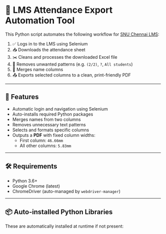 # 📘 LMS Attendance Export Automation Tool

This Python script automates the following workflow for [SNU Chennai LMS](https://lms.snuchennai.edu.in):

1. ✅ Logs in to the LMS using Selenium
2. 📥 Downloads the attendance sheet
3. ✂️ Cleans and processes the downloaded Excel file
4. 🧹 Removes unwanted patterns (e.g. `(2/2)`, `?`, `All students`)
5. 🧬 Merges name columns
6. 📤 Exports selected columns to a clean, print-friendly PDF

---

## 🚀 Features

- Automatic login and navigation using Selenium
- Auto-installs required Python packages
- Merges names from two columns
- Removes unnecessary text patterns
- Selects and formats specific columns
- Outputs a **PDF** with fixed column widths:
  - First column: `46.66mm`
  - All other columns: `5.83mm`

---

## 🛠️ Requirements

- Python 3.6+
- Google Chrome (latest)
- ChromeDriver (auto-managed by `webdriver-manager`)

---

## 📦 Auto-installed Python Libraries

These are automatically installed at runtime if not present:

